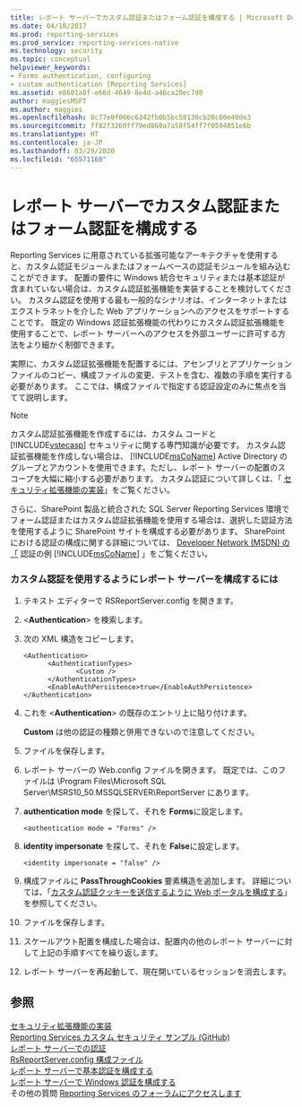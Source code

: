 ```yaml
---
title: レポート サーバーでカスタム認証またはフォーム認証を構成する | Microsoft Docs
ms.date: 04/18/2017
ms.prod: reporting-services
ms.prod_service: reporting-services-native
ms.technology: security
ms.topic: conceptual
helpviewer_keywords:
- Forms authentication, configuring
- custom authentication [Reporting Services]
ms.assetid: e8601a8f-e66d-4649-8e4d-a46ca20ec7d0
author: maggiesMSFT
ms.author: maggies
ms.openlocfilehash: 8c77e0f066c6342fb0b5bc58130cb20c80e40de3
ms.sourcegitcommit: ff82f3260ff79ed860a7a58f54ff7f0594851e6b
ms.translationtype: HT
ms.contentlocale: ja-JP
ms.lasthandoff: 03/29/2020
ms.locfileid: "65571168"
---
```

# <a name="configure-custom-or-forms-authentication-on-the-report-server"></a>レポート サーバーでカスタム認証またはフォーム認証を構成する

Reporting Services に用意されている拡張可能なアーキテクチャを使用すると、カスタム認証モジュールまたはフォームベースの認証モジュールを組み込むことができます。 配置の要件に Windows 統合セキュリティまたは基本認証が含まれていない場合は、カスタム認証拡張機能を実装することを検討してください。 カスタム認証を使用する最も一般的なシナリオは、インターネットまたはエクストラネットを介した Web アプリケーションへのアクセスをサポートすることです。 既定の Windows 認証拡張機能の代わりにカスタム認証拡張機能を使用することで、レポート サーバーへのアクセスを外部ユーザーに許可する方法をより細かく制御できます。  

実際に、カスタム認証拡張機能を配置するには、アセンブリとアプリケーション ファイルのコピー、構成ファイルの変更、テストを含む、複数の手順を実行する必要があります。 ここでは、構成ファイルで指定する認証設定のみに焦点を当てて説明します。  

> [!NOTE]
>  カスタム認証拡張機能を作成するには、カスタム コードと [!INCLUDE[vstecasp](../../includes/vstecasp-md.md)] セキュリティに関する専門知識が必要です。 カスタム認証拡張機能を作成しない場合は、 [!INCLUDE[msCoName](../../includes/msconame-md.md)] Active Directory のグループとアカウントを使用できます。ただし、レポート サーバーの配置のスコープを大幅に縮小する必要があります。 カスタム認証について詳しくは、「 [セキュリティ拡張機能の実装](../../reporting-services/extensions/security-extension/implementing-a-security-extension.md)」をご覧ください。

さらに、SharePoint 製品と統合された SQL Server Reporting Services 環境でフォーム認証またはカスタム認証拡張機能を使用する場合は、選択した認証方法を使用するように SharePoint サイトを構成する必要があります。 SharePoint における認証の構成に関する詳細については、 [Developer Network (MSDN) の「](https://go.microsoft.com/fwlink/?LinkId=115575) 認証の例 [!INCLUDE[msCoName](../../includes/msconame-md.md)] 」をご覧ください。



### <a name="to-configure-a-report-server-to-use-custom-authentication"></a>カスタム認証を使用するようにレポート サーバーを構成するには

1.  テキスト エディターで RSReportServer.config を開きます。

2.  \<**Authentication**> を検索します。

3.  次の XML 構造をコピーします。

    ```
    <Authentication>
          <AuthenticationTypes>
                 <Custom />
          </AuthenticationTypes>
          <EnableAuthPersistence>true</EnableAuthPersistence>
    </Authentication>
    ```

4.  これを \<**Authentication**> の既存のエントリ上に貼り付けます。

     **Custom** は他の認証の種類と併用できないので注意してください。

5.  ファイルを保存します。

6.  レポート サーバーの Web.config ファイルを開きます。 既定では、このファイルは \Program Files\Microsoft SQL Server\MSRS10_50.MSSQLSERVER\ReportServer にあります。

7.  **authentication mode** を探して、それを **Forms**に設定します。

    ```
    <authentication mode = "Forms" />
    ```

8.  **identity impersonate** を探して、それを **False**に設定します。

    ```
    <identity impersonate = "false" />  
    ```
9. 構成ファイルに **PassThroughCookies** 要素構造を追加します。 詳細については、「[カスタム認証クッキーを送信するように Web ポータルを構成する](../../reporting-services/security/configure-the-web-portal-to-pass-custom-authentication-cookies.md)」を参照してください。
  
10. ファイルを保存します。  
  
11. スケールアウト配置を構成した場合は、配置内の他のレポート サーバーに対して上記の手順すべてを繰り返します。  
  
12. レポート サーバーを再起動して、現在開いているセッションを消去します。  

## <a name="see-also"></a>参照

[セキュリティ拡張機能の実装](../../reporting-services/extensions/security-extension/implementing-a-security-extension.md)  
[Reporting Services カスタム セキュリティ サンプル (GitHub)](https://github.com/Microsoft/Reporting-Services/tree/master/CustomSecuritySample)  
[レポート サーバーでの認証](../../reporting-services/security/authentication-with-the-report-server.md)   
[RsReportServer.config 構成ファイル](../../reporting-services/report-server/rsreportserver-config-configuration-file.md)   
[レポート サーバーで基本認証を構成する](../../reporting-services/security/configure-basic-authentication-on-the-report-server.md)   
[レポート サーバーで Windows 認証を構成する](../../reporting-services/security/configure-windows-authentication-on-the-report-server.md)  
その他の質問 [Reporting Services のフォーラムにアクセスします](https://go.microsoft.com/fwlink/?LinkId=620231)
